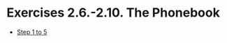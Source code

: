 # Exercises 2.6.-2.10. The Phonebook

- [Step 1 to 5](https://fullstackopen.com/en/part2/forms#exercises-2-6-2-10)